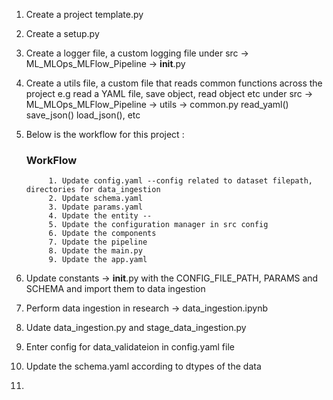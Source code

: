 1) Create a project template.py

2) Create a setup.py

3) Create a logger file, a custom logging file under src -> ML_MLOps_MLFlow_Pipeline -> __init__.py

4) Create a utils file, a custom file that reads common functions across the project e.g read a YAML file, save object, read object etc under
        src -> ML_MLOps_MLFlow_Pipeline -> utils -> common.py
        read_yaml()
        save_json()
        load_json(), etc

5) Below is the workflow for this project :
    ### WorkFlow
            1. Update config.yaml --config related to dataset filepath, directories for data_ingestion
            2. Update schema.yaml
            3. Update params.yaml
            4. Update the entity --
            5. Update the configuration manager in src config
            6. Update the components
            7. Update the pipeline
            8. Update the main.py
            9. Update the app.yaml

6) Update constants -> __init__.py with the CONFIG_FILE_PATH, PARAMS and SCHEMA and import them to data ingestion

7) Perform data ingestion in research -> data_ingestion.ipynb

8) Udate data_ingestion.py and stage_data_ingestion.py

9) Enter config for data_validateion in config.yaml file

10) Update the schema.yaml according to dtypes of the data

11) 